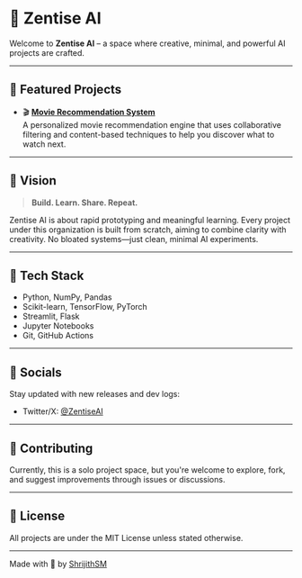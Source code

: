 # 🧠 Zentise AI

Welcome to **Zentise AI** – a space where creative, minimal, and powerful AI projects are crafted.

---

## 🚀 Featured Projects

- 🎬 [**Movie Recommendation System**](https://github.com/ZentiseAI/movie-recommendation-system)  
  A personalized movie recommendation engine that uses collaborative filtering and content-based techniques to help you discover what to watch next.

---

## 📌 Vision

> **Build. Learn. Share. Repeat.**

Zentise AI is about rapid prototyping and meaningful learning. Every project under this organization is built from scratch, aiming to combine clarity with creativity. No bloated systems—just clean, minimal AI experiments.

---

## 🔧 Tech Stack

- Python, NumPy, Pandas
- Scikit-learn, TensorFlow, PyTorch
- Streamlit, Flask
- Jupyter Notebooks
- Git, GitHub Actions

---

## 📱 Socials

Stay updated with new releases and dev logs:

- Twitter/X: [@ZentiseAI](https://twitter.com/ZentiseAI)

---

## 🤝 Contributing

Currently, this is a solo project space, but you're welcome to explore, fork, and suggest improvements through issues or discussions.

---

## 📄 License

All projects are under the MIT License unless stated otherwise.

---

Made with 🖤 by [ShrijithSM](https://github.com/shrijithsm)
